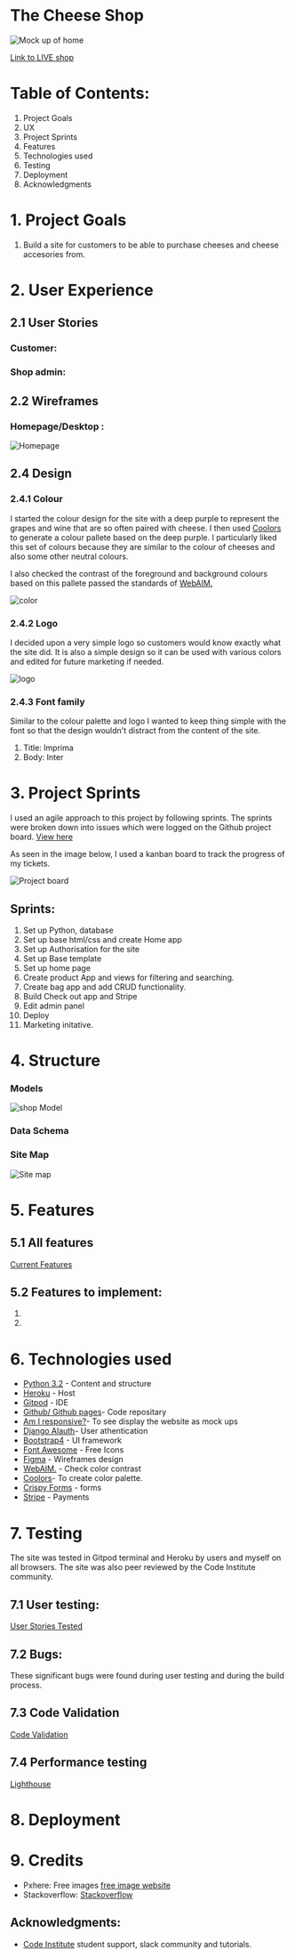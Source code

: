 # The Cheese Shop
![Mock up of home]()

[Link to LIVE shop]()

# Table of Contents:

1. Project Goals
2. UX
3. Project Sprints
4. Features
5. Technologies used 
6. Testing
7. Deployment
8. Acknowledgments 


# 1. Project Goals
1. Build a site for customers to be able to purchase cheeses and cheese accesories from. 


# 2. User Experience

## 2.1 User Stories 

### Customer:


### Shop admin:
 

## 2.2 Wireframes
### Homepage/Desktop :
![Homepage](/readmeimages/Homepage_desktop.png)

## 2.4 Design

### 2.4.1 Colour
I started the colour design for the site with a deep purple to represent the grapes and wine that are so often paired with cheese. I then used [Coolors](https://coolors.co/) to generate a colour pallete based on the deep purple. I particularly liked this set of colours because they are similar to the colour of cheeses and also some other neutral colours. 

I also checked the contrast of the foreground and background colours based on this pallete passed the standards of [WebAIM.](https://webaim.org/resources/contrastchecker/)

![color](readmeimages/colors.png)

### 2.4.2 Logo
I decided upon a very simple logo so customers would know exactly what the site did. It is also a simple design so it can be used with various colors and edited for future marketing if needed. 

![logo](/readmeimages/mobile-logo.png)

### 2.4.3 Font family 

Similar to the colour palette and logo I wanted to keep thing simple with the font so that the design wouldn't distract from the content of the site. 

1. Title: Imprima
2. Body: Inter

# 3. Project Sprints

I used an agile approach to this project by following sprints. The sprints were broken down into issues which were logged on the Github project board. [View here](https://github.com/users/angharadcaswell/projects/1/views/1)

As seen in the image below, I used a kanban board to track the progress of my tickets. 

![Project board](/readmeimages/project_board.png)

## Sprints:
1. Set up Python, database
2. Set up base html/css and create Home app
3. Set up Authorisation for the site
4. Set up Base template
5. Set up home page
6. Create product App and views for filtering and searching. 
7. Create bag app and add CRUD functionality.
8. Build Check out app and Stripe
9. Edit admin panel 
10. Deploy
11. Marketing initative. 

# 4. Structure

### Models
![shop Model](/readmeimages/models.png)

### Data Schema



### Site Map
![Site map](/readmeimages/Sitemap.png)

# 5. Features

## 5.1 All features
[Current Features](features.md)

## 5.2 Features to implement:

1. 
2. 


# 6. Technologies used 
* [Python 3.2](https://en.wikipedia.org/wiki/Python_(programming_language)) - Content and structure
* [Heroku](https://id.heroku.com/login) - Host
* [Gitpod](https://www.gitpod.io/) - IDE
* [Github/ Github pages](https://github.com/)- Code repositary
* [Am I responsive?](http://ami.responsivedesign.is/#)- To see display the website as mock ups  
* [Django Alauth](https://django-allauth.readthedocs.io/en/latest/installation.html)- User athentication 
* [Bootstrap4](https://getbootstrap.com/) - UI framework
* [Font Awesome](https://fontawesome.com/) - Free Icons 
* [Figma](https://www.figma.com/) - Wireframes design
* [WebAIM.](https://webaim.org/resources/contrastchecker/) - Check color contrast 
* [Coolors](https://coolors.co/)- To create color palette. 
* [Crispy Forms](https://django-crispy-forms.readthedocs.io/en/latest/) - forms
* [Stripe](https://stripe.com/gb) - Payments


# 7. Testing  
The site was tested in Gitpod terminal and Heroku by users and myself on all browsers. The site was also peer reviewed by the Code Institute community. 

## 7.1 User testing:

[User Stories Tested](userstories.md)

## 7.2 Bugs:
These significant bugs were found during user testing and during the build process. 


## 7.3 Code Validation
[Code Validation](codevalidation.md)

## 7.4 Performance testing
[Lighthouse](performance.md)




# 8. Deployment


# 9. Credits
- Pxhere: Free images [free image website](https://pxhere.com)
- Stackoverflow: [Stackoverflow](https://stackoverflow.com/)


## Acknowledgments: 
* [Code Institute](https://codeinstitute.net/) student support, slack community and tutorials. 
